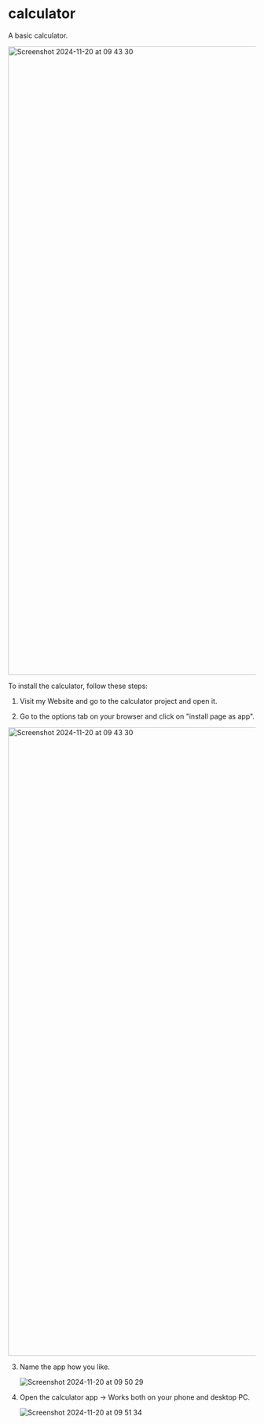# calculator

A basic calculator.

<img width="1280" alt="Screenshot 2024-11-20 at 09 43 30" src="https://github.com/user-attachments/assets/654a69e1-19c7-4c30-8392-db50229b359a">

To install the calculator, follow these steps:

1. Visit my Website and go to the calculator project and open it.

2. Go to the options tab on your browser and click on "install page as app".

  <img width="1280" alt="Screenshot 2024-11-20 at 09 43 30" src="https://github.com/user-attachments/assets/b2035d9f-ae9f-4283-9bc1-73cb3334248f">

3. Name the app how you like.

   ![Screenshot 2024-11-20 at 09 50 29](https://github.com/user-attachments/assets/89dc36a0-d6f4-4aff-a58c-7f53451845c9)

4. Open the calculator app -> Works both on your phone and desktop PC.

   ![Screenshot 2024-11-20 at 09 51 34](https://github.com/user-attachments/assets/7cd15123-4c02-47a3-b76b-1c105bdfa4da)
